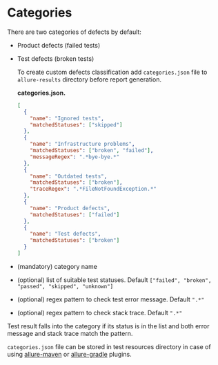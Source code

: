 # Categories

There are two categories of defects by default:

-   Product defects (failed tests)

-   Test defects (broken tests)

    To create custom defects classification add `categories.json` file to
    `allure-results` directory before report generation.

    **categories.json.**
    ```json
    [
      {
        "name": "Ignored tests", 
        "matchedStatuses": ["skipped"] 
      },
      {
        "name": "Infrastructure problems",
        "matchedStatuses": ["broken", "failed"],
        "messageRegex": ".*bye-bye.*" 
      },
      {
        "name": "Outdated tests",
        "matchedStatuses": ["broken"],
        "traceRegex": ".*FileNotFoundException.*" 
      },
      {
        "name": "Product defects",
        "matchedStatuses": ["failed"]
      },
      {
        "name": "Test defects",
        "matchedStatuses": ["broken"]
      }
    ]
    ```
    
-   (mandatory) category name

-   (optional) list of suitable test statuses. Default
    `["failed", "broken", "passed", "skipped", "unknown"]`

-   (optional) regex pattern to check test error message. Default `".*"`

-   (optional) regex pattern to check stack trace. Default `".*"`

Test result falls into the category if its status is in the list and
both error message and stack trace match the pattern.

`categories.json` file can be stored in test resources directory in case
of using [allure-maven](/allure/reporting/maven) or [allure-gradle](/allure/reporting/gradle_4)
plugins.
